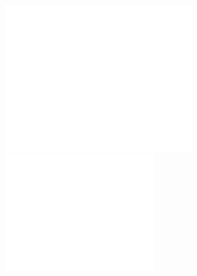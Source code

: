 ![Metrics](/github-metrics.svg)
<img align="center" src="/github-metrics.svg" alt="Metrics" width="400">
